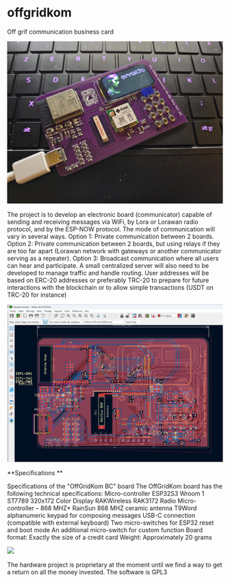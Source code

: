 # offgridkom
Off grif communication business card

<img src="https://github.com/ccadic/offgricom/blob/main/20230813_010139.jpg">

The project is to develop an electronic board (communicator) capable of sending and receiving messages via WiFi, by Lora or Lorawan radio protocol, and by the ESP-NOW protocol. The mode of communication will vary in several ways. Option 1: Private communication between 2 boards. Option 2: Private communication between 2 boards, but using relays if they are too far apart (Lorawan network with gateways or another communicator serving as a repeater). Option 3: Broadcast communication where all users can hear and participate. A small centralized server will also need to be developed to manage traffic and handle routing. User addresses will be based on ERC-20 addresses or preferably TRC-20 to prepare for future interactions with the blockchain or to allow simple transactions (USDT on TRC-20 for instance)

<img src="https://github.com/ccadic/offgricom/blob/main/demo4.jpg">

**Specifications
**

  Specifications of the "OffGridKom BC" board
  The OffGridKom board has the following technical specifications:
  Micro-controller ESP32S3 Wroom 1
  ST7789 320x172 Color Display
  RAKWireless RAK3172 Radio Micro-controller – 868 MHZ*
  RainSun 868 MHZ ceramic antenna
  T9Word alphanumeric keypad for composing messages
  USB-C connection (compatible with external keyboard)
  Two micro-switches for ESP32 reset and boot mode
  An additional micro-switch for custom function
  Board format: Exactly the size of a credit card
  Weight: Approximately 20 grams

<img src="https://github.com/ccadic/offgridkom/blob/main/sulfuroid_A_close_portrait_of_a_modern_dark_purple_hair_glamour_3bb2f303-f06c-4190-96b3-a40f14463b5a.png">


The hardware project is proprietary at the moment until we find a way to get a return on all the money invested. 
The software is GPL3

